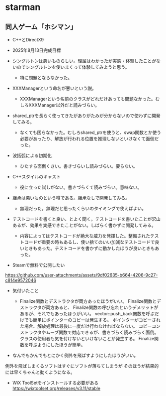 # starman

## 同人ゲーム「ホシマン」

* C++とDirectX9

* 2025年8月13日完成目標

* シングルトンは悪いものらしい。理屈はわかったが実感・体験したことがないのでシングルトンを使いまくって体験してみようと思う。
  * 特に問題とならなかった。

* XXXManagerという命名が悪いという説。
  * XXXManagerという名前のクラスがどれだけあっても問題なかった。むしろXXXManager以外だと読みづらい。

* shared_ptrを長らく使ってきたがありがたみが分からないので使わずに開発してみる。
  * なくても困らなかった。むしろshared_ptrを使うと、swap関数とか使う必要があったり、解放が行われる位置を推理しないといけなくて面倒だった。

* 波括弧による初期化
  * ひたすら面倒くさい。書きづらいし読みづらい。要らない。

* C++スタイルのキャスト
  * 役に立った試しがない。書きづらくて読みづらい。意味ない。

* 継承は悪いものという噂である。継承なしで開発してみる。
  * 無理だった。無理だと思ったくらいのタイミングで使えばよい。

* テストコードを書くと良い、とよく聞く。テストコードを書いたことが沢山あるが、効果を実感できたことがない。しばらく書かずに開発してみる。
  * 内容によってはテストコードが絶大な威力を発揮した。整備されたテストコードが重要の時もあるし、使い捨てのいい加減なテストコードで良いときもあった。テストコードを書かずに動かしたほうが良いときもあった。


* Steamで無料で公開したい

https://github.com/user-attachments/assets/9df02635-b664-4206-9c27-c814e9572046

* 気付いたこと
  * Finalize関数とデストラクタが両方あったほうがいい。
Finalize関数とデストラクタが両方あると、
Finalize関数の呼び忘れというデメリットがあるが、それでもあったほうがいい。
vector::push_back関数を呼ぶだけでも簡単にポインターのコピーは発生する。
ポインターがコピーされた場合、解放処理は最後に一度だけ行わなければならない。
コピーコンストラクタやムーブ関数で対応できるが、書きづらく読みづらく面倒。
クラスの使用者も気を付けないといけないことが発生する。
Finalize関数を呼ぶようにしたほうが簡単。

* なんでもかんでもとにかく例外を飛ばすようにしたほうがいい。

例外を飛ばしまくるソフトはすぐにソフトが落ちてしまうが
そのほうが結果的には早くちゃんと動くようになる。

* WiX ToolSetをインストールする必要がある
https://wixtoolset.org/releases/v3.11/stable
